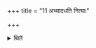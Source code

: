+++
title = "11 अभ्यादधति नित्याः"

+++

<details><summary>थिते</summary>

अभ्यादधति नित्याः ११
</details>
